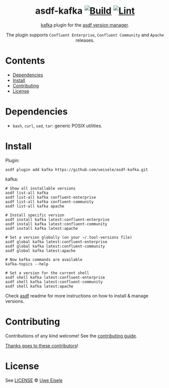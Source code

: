 <div align="center">

# asdf-kafka [![Build](https://github.com/ueisele/asdf-kafka/actions/workflows/build.yml/badge.svg)](https://github.com/ueisele/asdf-kafka/actions/workflows/build.yml) [![Lint](https://github.com/ueisele/asdf-kafka/actions/workflows/lint.yml/badge.svg)](https://github.com/ueisele/asdf-kafka/actions/workflows/lint.yml)


[kafka](https://github.com/ueisele/asdf-kafka) plugin for the [asdf version manager](https://asdf-vm.com).

The plugin supports `Confluent Enterprise`, `Confluent Community` and `Apache` releases.

</div>

# Contents

- [Dependencies](#dependencies)
- [Install](#install)
- [Contributing](#contributing)
- [License](#license)

# Dependencies

- `bash`, `curl`, `sed`, `tar`: generic POSIX utilities.

# Install

Plugin:

```shell
asdf plugin add kafka https://github.com/ueisele/asdf-kafka.git
```

kafka:

```shell
# Show all installable versions
asdf list-all kafka
asdf list-all kafka confluent-enterprise
asdf list-all kafka confluent-community
asdf list-all kafka apache

# Install specific version
asdf install kafka latest:confluent-enterprise
asdf install kafka latest:confluent-community
asdf install kafka latest:apache

# Set a version globally (on your ~/.tool-versions file)
asdf global kafka latest:confluent-enterprise
asdf global kafka latest:confluent-community
asdf global kafka latest:apache

# Now kafka commands are available
kafka-topics --help

# Set a version for the current shell
asdf shell kafka latest:confluent-enterprise
asdf shell kafka latest:confluent-community
asdf shell kafka latest:apache
```

Check [asdf](https://github.com/asdf-vm/asdf) readme for more instructions on how to
install & manage versions.

# Contributing

Contributions of any kind welcome! See the [contributing guide](contributing.md).

[Thanks goes to these contributors](https://github.com/ueisele/asdf-kafka/graphs/contributors)!

# License

See [LICENSE](LICENSE) © [Uwe Eisele](https://github.com/ueisele/)
